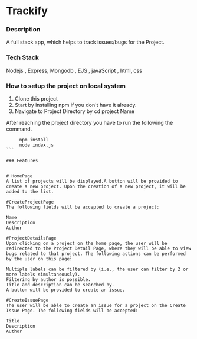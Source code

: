 # Trackify


### Description

A full stack app, which helps to track issues/bugs for the Project.


### Tech Stack

Nodejs , Express, Mongodb , EJS , javaScript , html, css

### How to setup the project on local system

  1. Clone this project
  2. Start by installing npm if you don't have it already.
  3. Navigate to Project Directory by cd project Name

After reaching the project directory you have to run the following the command.
   ```` 
        npm install 
        node index.js
   ```

### Features
  
  
  # HomePage 
  A list of projects will be displayed.A button will be provided to create a new project. Upon the creation of a new project, it will be added to the list.

  #CreateProjectPage
  The following fields will be accepted to create a project:

   Name
   Description
   Author

  #ProjectDetailsPage
  Upon clicking on a project on the home page, the user will be redirected to the Project Detail Page, where they will be able to view bugs related to that project. The following actions can be performed by the user on this page:

   Multiple labels can be filtered by (i.e., the user can filter by 2 or more labels simultaneously).
   Filtering by author is possible.
   Title and description can be searched by.
   A button will be provided to create an issue.

   #CreateIssuePage
   The user will be able to create an issue for a project on the Create Issue Page. The following fields will be accepted:

   Title
   Description
   Author


